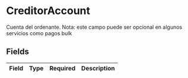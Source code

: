 # CreditorAccount

Cuenta del ordenante. Nota: este campo puede ser opcional en algunos servicios como pagos bulk


## Fields

| Field       | Type        | Required    | Description |
| ----------- | ----------- | ----------- | ----------- |
